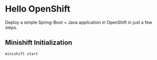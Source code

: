 # Hello OpenShift

Deploy a simple Spring-Boot + Java application in OpenShift in just a few steps.

## Minishift Initialization

`minishift start`
